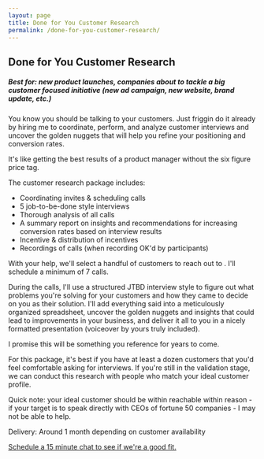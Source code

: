 ```yaml
---
layout: page
title: Done for You Customer Research
permalink: /done-for-you-customer-research/
---
```


## Done for You Customer Research
##### **Best for: new product launches, companies about to tackle a big customer focused initiative (new ad campaign, new website, brand update, etc.)**

You know you should be talking to your customers. Just friggin do it already by hiring me to coordinate, perform, and analyze customer interviews and uncover the golden nuggets that will help you refine your positioning and conversion rates.

It's like getting the best results of a product manager without the six figure price tag.

The customer research package includes:
* Coordinating invites & scheduling calls
* 5 job-to-be-done style interviews
* Thorough analysis of all calls
* A summary report on insights and recommendations for increasing conversion rates based on interview results
* Incentive & distribution of incentives
* Recordings of calls (when recording OK'd by participants)

With your help, we'll select a handful of customers to reach out to . I'll schedule a minimum of 7 calls.

During the calls, I'll use a structured JTBD interview style to figure out what problems you're solving for your customers and how they came to decide on you as their solution. I'll add everything said into a meticulously organized spreadsheet, uncover the golden nuggets and insights that could lead to improvements in your business, and deliver it all to you in a nicely formatted presentation (voiceover by yours truly included).

I promise this will be something you reference for years to come.

For this package, it's best if you have at least a dozen customers that you'd feel comfortable asking for interviews. If you're still in the validation stage, we can conduct this research with people who match your ideal customer profile.

Quick note: your ideal customer should be within reachable within reason - if your target is to speak directly with CEOs of fortune 50 companies - I may not be able to help.

Delivery: Around 1 month depending on customer availability


<a href="https://savvycal.com/corinnpope/book-me">Schedule a 15 minute chat to see if we're a good fit.</a>
